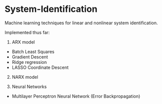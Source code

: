 # System-Identification
Machine learning techniques for linear and nonlinear system identification.

Implemented thus far:

1) ARX model
  - Batch Least Squares
  - Gradient Descent
  - Ridge regression
  - LASSO Coordinate Descent
  
2) NARX model

3) Neural Networks
  - Multilayer Perceptron Neural Network (Error Backpropagation)
